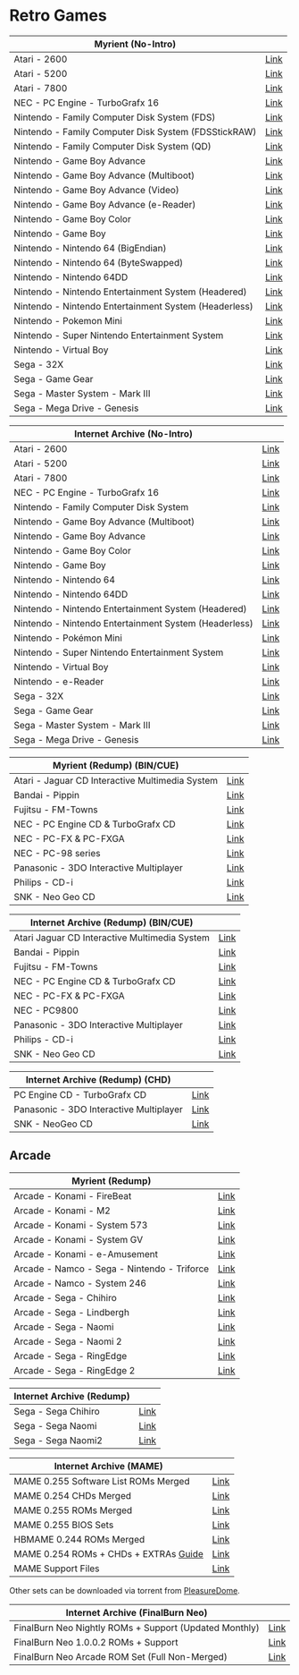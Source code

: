 # Retro Games

|**Myrient (No-Intro)**||
| ------ | ------ |
| Atari - 2600 | [Link](https://myrient.erista.me/files/No-Intro/Atari%20-%202600/) |
| Atari - 5200 | [Link](https://myrient.erista.me/files/No-Intro/Atari%20-%205200/) |
| Atari - 7800 | [Link](https://myrient.erista.me/files/No-Intro/Atari%20-%207800/) |
| NEC - PC Engine - TurboGrafx 16 | [Link](https://myrient.erista.me/files/No-Intro/NEC%20-%20PC%20Engine%20-%20TurboGrafx-16/) |
| Nintendo - Family Computer Disk System (FDS) | [Link](https://myrient.erista.me/files/No-Intro/Nintendo%20-%20Family%20Computer%20Disk%20System%20(FDS)/) |
| Nintendo - Family Computer Disk System (FDSStickRAW) | [Link](https://myrient.erista.me/files/No-Intro/Nintendo%20-%20Family%20Computer%20Disk%20System%20(FDSStickRAW)/) |
| Nintendo - Family Computer Disk System (QD) | [Link](https://myrient.erista.me/files/No-Intro/Nintendo%20-%20Family%20Computer%20Disk%20System%20(QD)/) |
| Nintendo - Game Boy Advance | [Link](https://myrient.erista.me/files/No-Intro/Nintendo%20-%20Game%20Boy%20Advance/) |
| Nintendo - Game Boy Advance (Multiboot) | [Link](https://myrient.erista.me/files/No-Intro/Nintendo%20-%20Game%20Boy%20Advance%20(Multiboot)/) |
| Nintendo - Game Boy Advance (Video) | [Link](https://myrient.erista.me/files/No-Intro/Nintendo%20-%20Game%20Boy%20Advance%20(Video)/) |
| Nintendo - Game Boy Advance (e-Reader) | [Link](https://myrient.erista.me/files/No-Intro/Nintendo%20-%20Game%20Boy%20Advance%20(e-Reader)/) |
| Nintendo - Game Boy Color | [Link](https://myrient.erista.me/files/No-Intro/Nintendo%20-%20Game%20Boy%20Color/) |
| Nintendo - Game Boy | [Link](https://myrient.erista.me/files/No-Intro/Nintendo%20-%20Game%20Boy/) |
| Nintendo - Nintendo 64 (BigEndian) | [Link](https://myrient.erista.me/files/No-Intro/Nintendo%20-%20Nintendo%2064%20(BigEndian)/) |
| Nintendo - Nintendo 64 (ByteSwapped) | [Link](https://myrient.erista.me/files/No-Intro/Nintendo%20-%20Nintendo%2064%20(ByteSwapped)/) |
| Nintendo - Nintendo 64DD | [Link](https://myrient.erista.me/files/No-Intro/Nintendo%20-%20Nintendo%2064DD/) |
| Nintendo - Nintendo Entertainment System (Headered) | [Link](https://myrient.erista.me/files/No-Intro/Nintendo%20-%20Nintendo%20Entertainment%20System%20(Headered)/) |
| Nintendo - Nintendo Entertainment System (Headerless) | [Link](https://myrient.erista.me/files/No-Intro/Nintendo%20-%20Nintendo%20Entertainment%20System%20(Headerless)/) |
| Nintendo - Pokemon Mini | [Link](https://myrient.erista.me/files/No-Intro/Nintendo%20-%20Pokemon%20Mini/) |
| Nintendo - Super Nintendo Entertainment System | [Link](https://myrient.erista.me/files/No-Intro/Nintendo%20-%20Super%20Nintendo%20Entertainment%20System/) |
| Nintendo - Virtual Boy | [Link](https://myrient.erista.me/files/No-Intro/Nintendo%20-%20Virtual%20Boy/) |
| Sega - 32X | [Link](https://myrient.erista.me/files/No-Intro/Sega%20-%2032X/) |
| Sega - Game Gear | [Link](https://myrient.erista.me/files/No-Intro/Sega%20-%20Game%20Gear/) |
| Sega - Master System - Mark III | [Link](https://myrient.erista.me/files/No-Intro/Sega%20-%20Master%20System%20-%20Mark%20III/) |
| Sega - Mega Drive - Genesis | [Link](https://myrient.erista.me/files/No-Intro/Sega%20-%20Mega%20Drive%20-%20Genesis/) |


|**Internet Archive (No-Intro)**||
| ------ | ------ |
| Atari - 2600 | [Link](https://archive.org/download/nointro.atari-2600) |
| Atari - 5200 | [Link](https://archive.org/download/nointro.atari-5200) |
| Atari - 7800 | [Link](https://archive.org/download/nointro.atari-7800) |
| NEC - PC Engine - TurboGrafx 16 | [Link](https://archive.org/download/nointro.tg-16) |
| Nintendo - Family Computer Disk System | [Link](http://archive.org/download/nointro.fds) |
| Nintendo - Game Boy Advance (Multiboot) | [Link](https://archive.org/download/nointro.gba-multiboot) |
| Nintendo - Game Boy Advance | [Link](https://archive.org/download/nointro.gba) |
| Nintendo - Game Boy Color | [Link](https://archive.org/download/nointro.gbc) |
| Nintendo - Game Boy | [Link](https://archive.org/download/nointro.gb) |
| Nintendo - Nintendo 64 | [Link](https://archive.org/download/nointro.n64) |
| Nintendo - Nintendo 64DD | [Link](https://archive.org/download/nointro.n64dd) |
| Nintendo - Nintendo Entertainment System (Headered) | [Link](https://archive.org/download/nointro.nes-headered) |
| Nintendo - Nintendo Entertainment System (Headerless) | [Link](https://archive.org/download/nointro.nes) |
| Nintendo - Pokémon Mini | [Link](http://archive.org/download/nointro.poke-mini) |
| Nintendo - Super Nintendo Entertainment System | [Link](https://archive.org/download/nointro.snes) |
| Nintendo - Virtual Boy | [Link](https://archive.org/download/nointro.vb) |
| Nintendo - e-Reader | [Link](http://archive.org/download/nointro.e-reader) |
| Sega - 32X | [Link](https://archive.org/download/nointro.32x) |
| Sega - Game Gear | [Link](https://archive.org/download/nointro.gg) |
| Sega - Master System - Mark III | [Link](https://archive.org/download/nointro.ms-mkiii) |
| Sega - Mega Drive - Genesis | [Link](https://archive.org/download/nointro.md) |

|**Myrient (Redump) (BIN/CUE)**||
| ------ | ------ |
| Atari - Jaguar CD Interactive Multimedia System | [Link](https://myrient.erista.me/files/Redump/Atari%20-%20Jaguar%20CD%20Interactive%20Multimedia%20System/) |
| Bandai - Pippin | [Link](https://myrient.erista.me/files/Redump/Bandai%20-%20Pippin/) |
| Fujitsu - FM-Towns | [Link](https://myrient.erista.me/files/Redump/Fujitsu%20-%20FM-Towns/) |
| NEC - PC Engine CD & TurboGrafx CD | [Link](https://myrient.erista.me/files/Redump/NEC%20-%20PC%20Engine%20CD%20&%20TurboGrafx%20CD/) |
| NEC - PC-FX & PC-FXGA | [Link](https://myrient.erista.me/files/Redump/NEC%20-%20PC-FX%20&%20PC-FXGA/) |
| NEC - PC-98 series | [Link](https://myrient.erista.me/files/Redump/NEC%20-%20PC-98%20series/) |
| Panasonic - 3DO Interactive Multiplayer | [Link](https://myrient.erista.me/files/Redump/Panasonic%20-%203DO%20Interactive%20Multiplayer/) |
| Philips - CD-i | [Link](https://myrient.erista.me/files/Redump/Philips%20-%20CD-i/) |
| SNK - Neo Geo CD | [Link](https://myrient.erista.me/files/Redump/SNK%20-%20Neo%20Geo%20CD/) |

|**Internet Archive (Redump) (BIN/CUE)**||
| ------ | ------ |
| Atari Jaguar CD Interactive Multimedia System | [Link](https://archive.org/download/redump.jaguar.revival) |
| Bandai - Pippin | [Link](https://archive.org/download/bandai_pippin) |
| Fujitsu - FM-Towns | [Link](https://archive.org/download/redump.fm.revival) |
| NEC - PC Engine CD & TurboGrafx CD | [Link](https://archive.org/download/redump.pce.revival) |
| NEC - PC-FX & PC-FXGA | [Link](https://archive.org/download/redump.pcfx.revival) |
| NEC - PC9800 | [Link](https://archive.org/download/redump.pc98.revival)
| Panasonic - 3DO Interactive Multiplayer | [Link](https://archive.org/download/redump.3DO.revival) |
| Philips - CD-i | [Link](https://archive.org/download/redump.cdi.revival) |
| SNK - Neo Geo CD | [Link](https://archive.org/download/redump.ngcd.revival) |

|**Internet Archive (Redump) (CHD)**||
| ------ | ------ |
| PC Engine CD - TurboGrafx CD | [Link](https://archive.org/download/chd_pcecd/) |
| Panasonic - 3DO Interactive Multiplayer | [Link](https://archive.org/download/chd_3do/CHD-3DO/) |
| SNK - NeoGeo CD | [Link](https://archive.org/download/chd_neogeocd/CHD-NeoGeoCD/) |

## **Arcade**

|**Myrient (Redump)**||
| ------ | ------ |
| Arcade - Konami - FireBeat | [Link](https://myrient.erista.me/files/Redump/Arcade%20-%20Konami%20-%20FireBeat/) |
| Arcade - Konami - M2 | [Link](https://myrient.erista.me/files/Redump/Arcade%20-%20Konami%20-%20M2/) |
| Arcade - Konami - System 573 | [Link](https://myrient.erista.me/files/Redump/Arcade%20-%20Konami%20-%20System%20573/) |
| Arcade - Konami - System GV | [Link](https://myrient.erista.me/files/Redump/Arcade%20-%20Konami%20-%20System%20GV/) |
| Arcade - Konami - e-Amusement | [Link](https://myrient.erista.me/files/Redump/Arcade%20-%20Konami%20-%20e-Amusement/) |
| Arcade - Namco - Sega - Nintendo - Triforce | [Link](https://myrient.erista.me/files/Redump/Arcade%20-%20Namco%20-%20Sega%20-%20Nintendo%20-%20Triforce/) |
| Arcade - Namco - System 246 | [Link](https://myrient.erista.me/files/Redump/Arcade%20-%20Namco%20-%20System%20246/) |
| Arcade - Sega - Chihiro | [Link](https://myrient.erista.me/files/Redump/Arcade%20-%20Sega%20-%20Chihiro/) |
| Arcade - Sega - Lindbergh | [Link](https://myrient.erista.me/files/Redump/Arcade%20-%20Sega%20-%20Lindbergh/) |
| Arcade - Sega - Naomi | [Link](https://myrient.erista.me/files/Redump/Arcade%20-%20Sega%20-%20Naomi/) |
| Arcade - Sega - Naomi 2 | [Link](https://myrient.erista.me/files/Redump/Arcade%20-%20Sega%20-%20Naomi%202/) |
| Arcade - Sega - RingEdge | [Link](https://myrient.erista.me/files/Redump/Arcade%20-%20Sega%20-%20RingEdge/) |
| Arcade - Sega - RingEdge 2 | [Link](https://myrient.erista.me/files/Redump/Arcade%20-%20Sega%20-%20RingEdge%202/) |

|**Internet Archive (Redump)**||
| ------ | ------ |
| Sega - Sega Chihiro | [Link](https://archive.org/download/redump.chihiro.revival) |
| Sega - Sega Naomi | [Link](https://archive.org/download/redump.naomi.revival) |
| Sega - Sega Naomi2 | [Link](https://archive.org/download/redump.naomi2.revival) |

|**Internet Archive (MAME)**||
| ------ | ------ |
| MAME 0.255 Software List ROMs Merged | [Link](https://archive.org/download/mame-sl/mame-sl/) |
| MAME 0.254 CHDs Merged | [Link](https://archive.org/download/MAME_0.225_CHDs_merged) |
| MAME 0.255 ROMs Merged | [Link](https://archive.org/download/mame-merged/mame-merged/) |
| MAME 0.255 BIOS Sets | [Link](https://archive.org/download/mame-merged/BIOS/) |
| HBMAME 0.244 ROMs Merged | [Link](https://archive.org/download/hbmame_0244_roms) |
| MAME 0.254 ROMs + CHDs + EXTRAs [Guide](https://archive.org/details/mame-chds-roms-extras-complete) | [Link](https://archive.org/download/mame-chds-roms-extras-complete) |
| MAME Support Files | [Link](https://archive.org/download/mame-support/Support/) |

Other sets can be downloaded via torrent from [PleasureDome](https://pleasuredome.github.io/pleasuredome/).

|**Internet Archive (FinalBurn Neo)**||
| ------ | ------ |
| FinalBurn Neo Nightly ROMs + Support (Updated Monthly) | [Link](https://archive.org/download/2020_01_06_fbn/) |
| FinalBurn Neo 1.0.0.2 ROMs + Support | [Link](https://archive.org/download/fbneo/) |
| FinalBurn Neo Arcade ROM Set (Full Non-Merged) | [Link](https://archive.org/download/fbnarcade-fullnonmerged/arcade/) |
